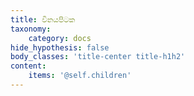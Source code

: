```yaml
---
title: විනයපිටක
taxonomy:
    category: docs
hide_hypothesis: false
body_classes: 'title-center title-h1h2'
content:
    items: '@self.children'
---
```


